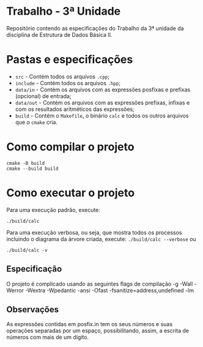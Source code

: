 # Trabalho - 3ª Unidade

Repositório contendo as especificações do Trabalho da 3ª unidade da disciplina de Estrutura de Dados Básica II.

# Pastas e especificações

- ``src`` - Contém todos os arquivos ``.cpp``;
- ``include`` - Contém todos os arquivos ``.hpp``;
- ``data/in`` - Contém os arquivos com as expressões posfixas e prefixas (opcional) de entrada;
- ``data/out`` - Contém os arquivos com as expressões prefixas, infixas e com os resultados aritméticos das expressões;
- ``build`` - Contém o ``Makefile``, o binário ``calc`` e todos os outros arquivos que o ``cmake`` cria.

# Como compilar o projeto

  ```
  cmake -B build
  cmake --build build
  ```
 
# Como executar o projeto
 Para uma execução padrão, execute:
  ```
  ./build/calc
  ```
 Para uma execução verbosa, ou seja, que mostra todos os processos incluindo o diagrama da árvore criada, execute:
 ``
  ./build/calc --verbose
  ``
  ou
  ```
  ./build/calc -v
  ```
## Especificação
  O projeto é complicado usando as seguintes flags de compilação
  -g
  -Wall
  -Werror
  -Wextra
  -Wpedantic
  -ansi
  -Ofast
  -fsanitize=address,undefined
  -lm

## Observações
 As expressões contidas em posfix.in tem os seus números e suas operações separadas por um espaço, possibilitando, assim, a escrita de números com mais de um dígito.
